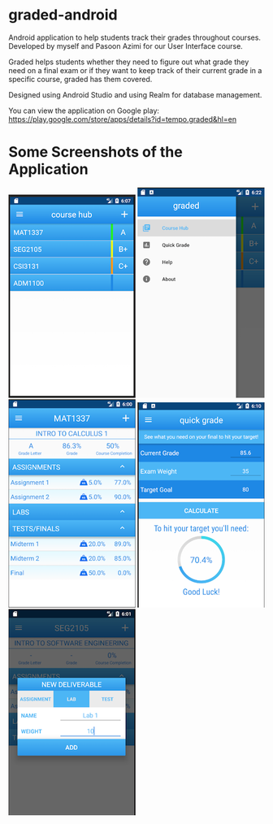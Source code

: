# graded-android
Android application to help students track their grades throughout courses. Developed by myself and Pasoon Azimi for our User Interface course.

Graded helps students whether they need to figure out what grade they need on a final exam or if they want to keep track of their current grade in a specific course, graded has them covered. 

Designed using Android Studio and using Realm for database management. 

You can view the application on Google play: https://play.google.com/store/apps/details?id=tempo.graded&hl=en


# Some Screenshots of the Application

![](screenshots/screenshot1.png)
![](screenshots/screenshot5.png)
![](screenshots/screenshot2.png)
![](screenshots/screenshot3.png)
![](screenshots/screenshot4.png)
